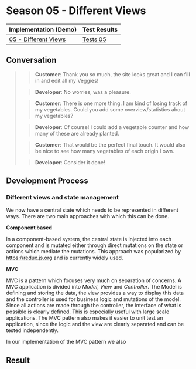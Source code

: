 # Season 05 - Different Views

| Implementation (Demo)             | Test Results           |
| --------------------------------- | ---------------------- |
| [05 - Different Views](demo.html) | [Tests 05](tests.html) |

## Conversation

> > **Customer**: Thank you so much, the site looks great and I can fill in and edit all my Veggies!
>
> > **Developer**: No worries, was a pleasure.
>
> > **Customer**: There is one more thing. I am kind of losing track of my vegetables. Could you add some overview/statistics about my vegetables?
>
> > **Developer**: Of course! I could add a vegetable counter and how many of these are already planted.
>
> > **Customer**: That would be the perfect final touch. It would also be nice to see how many vegetables of each origin I own.
>
> > **Developer**: Consider it done!

## Development Process

### Different views and state management

We now have a central state which needs to be represented in different ways.
There are two main approaches with which this can be done.

**Component based**

In a component-based system, the central state is injected into each component and is mutated either through direct mutations on the state or actions which mediate the mutations. This approach was popularized by https://redux.js.org and is currently widely used.

**MVC**

MVC is a pattern which focuses very much on separation of concerns. A MVC application is divided into _Model_, _View_ and _Controller_. The Model is defining and storing the data, the view provides a way to display this data and the controller is used for business logic and mutations of the model. Since all actions are made through the controller, the interface of what is possible is clearly defined. This is especially useful with large scale applications. The MVC pattern also makes it easier to unit test an application, since the logic and the view are clearly separated and can be tested independently.

In our implementation of the MVC pattern we also

## Result
